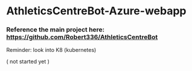 # AthleticsCentreBot-Azure-webapp
### Reference the main project here: https://github.com/Robert336/AthleticsCentreBot
Reminder: look into K8 (kubernetes)

( not started yet )
